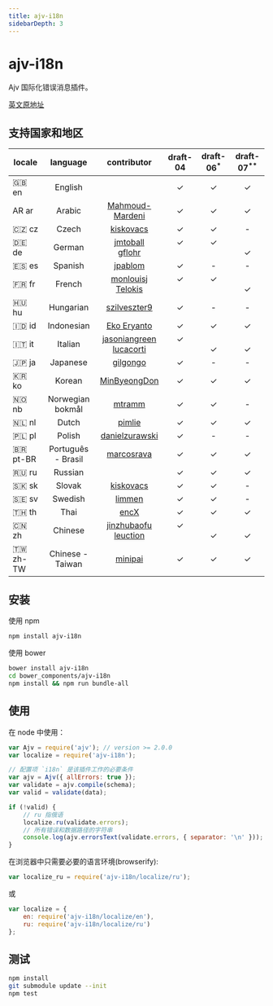 ```yaml
---
title: ajv-i18n
sidebarDepth: 3
---
```


# ajv-i18n

Ajv 国际化错误消息插件。

[英文原地址](https://github.com/ajv-validator/ajv-i18n) 

## 支持国家和地区

<table>
<thead>
<tr>
<th>locale</th>
<th align="center">language</th>
<th align="center">contributor</th>
<th align="center">draft-04</th>
<th align="center">draft-06<sup>*</sup></th>
<th align="center">draft-07<sup>**</sup></th>
</tr>
</thead>
<tbody>
<tr>
<td><g-emoji class="g-emoji" alias="gb" fallback-src="https://github.githubassets.com/images/icons/emoji/unicode/1f1ec-1f1e7.png">🇬🇧</g-emoji> en</td>
<td align="center">English</td>
<td align="center"></td>
<td align="center">✓</td>
<td align="center">✓</td>
<td align="center">✓</td>
</tr>
<tr>
<td>AR ar</td>
<td align="center">Arabic</td>
<td align="center"><a href="https://github.com/Mahmoud-Mardeni">Mahmoud-Mardeni</a></td>
<td align="center">✓</td>
<td align="center">✓</td>
<td align="center">✓</td>
</tr>
<tr>
<td><g-emoji class="g-emoji" alias="czech_republic" fallback-src="https://github.githubassets.com/images/icons/emoji/unicode/1f1e8-1f1ff.png">🇨🇿</g-emoji> cz</td>
<td align="center">Czech</td>
<td align="center"><a href="https://github.com/kiskovacs">kiskovacs</a></td>
<td align="center">✓</td>
<td align="center">✓</td>
<td align="center">-</td>
</tr>
<tr>
<td><g-emoji class="g-emoji" alias="de" fallback-src="https://github.githubassets.com/images/icons/emoji/unicode/1f1e9-1f1ea.png">🇩🇪</g-emoji> de</td>
<td align="center">German</td>
<td align="center"><a href="https://github.com/jmtoball">jmtoball</a><br><a href="https://github.com/gflohr">gflohr</a></td>
<td align="center">✓<br>&nbsp;</td>
<td align="center">✓<br>&nbsp;</td>
<td align="center"><br>✓</td>
</tr>
<tr>
<td><g-emoji class="g-emoji" alias="es" fallback-src="https://github.githubassets.com/images/icons/emoji/unicode/1f1ea-1f1f8.png">🇪🇸</g-emoji> es</td>
<td align="center">Spanish</td>
<td align="center"><a href="https://github.com/jpablom">jpablom</a></td>
<td align="center">✓</td>
<td align="center">-</td>
<td align="center">-</td>
</tr>
<tr>
<td><g-emoji class="g-emoji" alias="fr" fallback-src="https://github.githubassets.com/images/icons/emoji/unicode/1f1eb-1f1f7.png">🇫🇷</g-emoji> fr</td>
<td align="center">French</td>
<td align="center"><a href="https://github.com/monlouisj">monlouisj</a><br><a href="https://github.com/Telokis">Telokis</a></td>
<td align="center">✓<br>&nbsp;</td>
<td align="center">✓<br>&nbsp;</td>
<td align="center"><br>✓</td>
</tr>
<tr>
<td><g-emoji class="g-emoji" alias="hungary" fallback-src="https://github.githubassets.com/images/icons/emoji/unicode/1f1ed-1f1fa.png">🇭🇺</g-emoji> hu</td>
<td align="center">Hungarian</td>
<td align="center"><a href="https://github.com/szilveszter9">szilveszter9</a></td>
<td align="center">✓</td>
<td align="center">-</td>
<td align="center">-</td>
</tr>
<tr>
<td><g-emoji class="g-emoji" alias="indonesia" fallback-src="https://github.githubassets.com/images/icons/emoji/unicode/1f1ee-1f1e9.png">🇮🇩</g-emoji> id</td>
<td align="center">Indonesian</td>
<td align="center"><a href="https://github.com/ekoeryanto">Eko Eryanto</a></td>
<td align="center">✓</td>
<td align="center">✓</td>
<td align="center">✓</td>
</tr>
<tr>
<td><g-emoji class="g-emoji" alias="it" fallback-src="https://github.githubassets.com/images/icons/emoji/unicode/1f1ee-1f1f9.png">🇮🇹</g-emoji> it</td>
<td align="center">Italian</td>
<td align="center"><a href="https://github.com/jasoniangreen">jasoniangreen</a><br><a href="https://github.com/lucacorti">lucacorti</a></td>
<td align="center">✓<br>&nbsp;</td>
<td align="center"><br>✓</td>
<td align="center"><br>✓</td>
</tr>
<tr>
<td><g-emoji class="g-emoji" alias="jp" fallback-src="https://github.githubassets.com/images/icons/emoji/unicode/1f1ef-1f1f5.png">🇯🇵</g-emoji> ja</td>
<td align="center">Japanese</td>
<td align="center"><a href="https://github.com/gilgongo">gilgongo</a></td>
<td align="center">✓</td>
<td align="center">-</td>
<td align="center">-</td>
</tr>
<tr>
<td><g-emoji class="g-emoji" alias="kr" fallback-src="https://github.githubassets.com/images/icons/emoji/unicode/1f1f0-1f1f7.png">🇰🇷</g-emoji> ko</td>
<td align="center">Korean</td>
<td align="center"><a href="https://github.com/MinByeongDon">MinByeongDon</a></td>
<td align="center">✓</td>
<td align="center">✓</td>
<td align="center">✓</td>
</tr>
<tr>
<td><g-emoji class="g-emoji" alias="norway" fallback-src="https://github.githubassets.com/images/icons/emoji/unicode/1f1f3-1f1f4.png">🇳🇴</g-emoji> nb</td>
<td align="center">Norwegian bokmål</td>
<td align="center"><a href="https://github.com/mtramm">mtramm</a></td>
<td align="center">✓</td>
<td align="center">✓</td>
<td align="center">-</td>
</tr>
<tr>
<td><g-emoji class="g-emoji" alias="netherlands" fallback-src="https://github.githubassets.com/images/icons/emoji/unicode/1f1f3-1f1f1.png">🇳🇱</g-emoji> nl</td>
<td align="center">Dutch</td>
<td align="center"><a href="https://github.com/pimlie">pimlie</a></td>
<td align="center">✓</td>
<td align="center">✓</td>
<td align="center">✓</td>
</tr>
<tr>
<td><g-emoji class="g-emoji" alias="poland" fallback-src="https://github.githubassets.com/images/icons/emoji/unicode/1f1f5-1f1f1.png">🇵🇱</g-emoji> pl</td>
<td align="center">Polish</td>
<td align="center"><a href="https://github.com/danielzurawski">danielzurawski</a></td>
<td align="center">✓</td>
<td align="center">-</td>
<td align="center">-</td>
</tr>
<tr>
<td><g-emoji class="g-emoji" alias="brazil" fallback-src="https://github.githubassets.com/images/icons/emoji/unicode/1f1e7-1f1f7.png">🇧🇷</g-emoji> pt-BR</td>
<td align="center">Português - Brasil</td>
<td align="center"><a href="https://github.com/marcosrava">marcosrava</a></td>
<td align="center">✓</td>
<td align="center">✓</td>
<td align="center">✓</td>
</tr>
<tr>
<td><g-emoji class="g-emoji" alias="ru" fallback-src="https://github.githubassets.com/images/icons/emoji/unicode/1f1f7-1f1fa.png">🇷🇺</g-emoji> ru</td>
<td align="center">Russian</td>
<td align="center"></td>
<td align="center">✓</td>
<td align="center">✓</td>
<td align="center">✓</td>
</tr>
<tr>
<td><g-emoji class="g-emoji" alias="slovakia" fallback-src="https://github.githubassets.com/images/icons/emoji/unicode/1f1f8-1f1f0.png">🇸🇰</g-emoji> sk</td>
<td align="center">Slovak</td>
<td align="center"><a href="https://github.com/kiskovacs">kiskovacs</a></td>
<td align="center">✓</td>
<td align="center">✓</td>
<td align="center">-</td>
</tr>
<tr>
<td><g-emoji class="g-emoji" alias="sweden" fallback-src="https://github.githubassets.com/images/icons/emoji/unicode/1f1f8-1f1ea.png">🇸🇪</g-emoji> sv</td>
<td align="center">Swedish</td>
<td align="center"><a href="https://github.com/Limmen">limmen</a></td>
<td align="center">✓</td>
<td align="center">✓</td>
<td align="center">-</td>
</tr>
<tr>
<td><g-emoji class="g-emoji" alias="thailand" fallback-src="https://github.githubassets.com/images/icons/emoji/unicode/1f1f9-1f1ed.png">🇹🇭</g-emoji> th</td>
<td align="center">Thai</td>
<td align="center"><a href="https://github.com/encX">encX</a></td>
<td align="center">✓</td>
<td align="center">✓</td>
<td align="center">✓</td>
</tr>
<tr>
<td><g-emoji class="g-emoji" alias="cn" fallback-src="https://github.githubassets.com/images/icons/emoji/unicode/1f1e8-1f1f3.png">🇨🇳</g-emoji> zh</td>
<td align="center">Chinese</td>
<td align="center"><a href="https://github.com/jinzhubaofu">jinzhubaofu</a><br><a href="https://github.com/leuction">leuction</a></td>
<td align="center">✓<br>&nbsp;</td>
<td align="center"><br>✓</td>
<td align="center"><br>✓</td>
</tr>
<tr>
<td><g-emoji class="g-emoji" alias="taiwan" fallback-src="https://github.githubassets.com/images/icons/emoji/unicode/1f1f9-1f1fc.png">🇹🇼</g-emoji> zh-TW</td>
<td align="center">Chinese - Taiwan</td>
<td align="center"><a href="https://github.com/minipai">minipai</a></td>
<td align="center">✓</td>
<td align="center">✓</td>
<td align="center">✓</td>
</tr>
</tbody>
</table>

## 安装

使用 npm

```bash
npm install ajv-i18n
```

使用 bower

```bash
bower install ajv-i18n
cd bower_components/ajv-i18n
npm install && npm run bundle-all
```

## 使用

在 node 中使用：

```js
var Ajv = require('ajv'); // version >= 2.0.0
var localize = require('ajv-i18n');

// 配置项 `i18n` 是该插件工作的必要条件
var ajv = Ajv({ allErrors: true });
var validate = ajv.compile(schema);
var valid = validate(data);

if (!valid) {
    // ru 指俄语
    localize.ru(validate.errors);
    // 所有错误和数据路径的字符串
    console.log(ajv.errorsText(validate.errors, { separator: '\n' }));
}
```

在浏览器中只需要必要的语言环境(browserify):

```js
var localize_ru = require('ajv-i18n/localize/ru');
```

或

```js
var localize = {
    en: require('ajv-i18n/localize/en'),
    ru: require('ajv-i18n/localize/ru')
};
```

## 测试

```bash
npm install
git submodule update --init
npm test
```

























